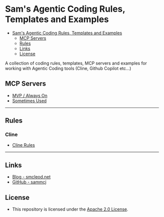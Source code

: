 # Sam's Agentic Coding Rules, Templates and Examples

- [Sam's Agentic Coding Rules, Templates and Examples](#sams-agentic-coding-rules-templates-and-examples)
  - [MCP Servers](#mcp-servers)
  - [Rules](#rules)
  - [Links](#links)
  - [License](#license)

A collection of coding rules, templates, MCP servers and examples for working with Agentic Coding tools (Cline, Github Copilot etc...)

## MCP Servers

- [MVP / Always On](./MCP/mcp-config-mvp.json)
- [Sometimes Used](./MCP/mcp-config-sometimes.json)

---

## Rules

### Cline

- [Cline Rules](./Cline/Rules/)

---

## Links

- [Blog - smcleod.net](https://smcleod.net)
- [GitHub - sammcj](https://github.com/sammcj)

## License

- This repository is licensed under the [Apache 2.0 License](./LICENSE).
